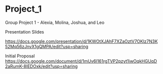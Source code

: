 # Project_1
Group Project 1 - Alexia, Molina, Joshua, and Leo

Presentation Slides

https://docs.google.com/presentation/d/1KWOtXJAhF7XZaOztV7OKlz7N3K52Mq56zJnvX1gQMPA/edit?usp=sharing

Initial Proposal 
https://docs.google.com/document/d/1mUv6l161rgTVP2pzyt1iwOqkHGUqD2aRumK-8IEDOxk/edit?usp=sharing
